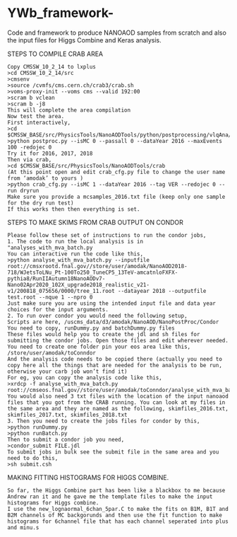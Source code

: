 # YWb_framework-
Code and framework to produce NANOAOD samples from scratch and also the input files for Higgs Combine and Keras analysis.

STEPS TO COMPILE CRAB AREA  

	Copy CMSSW_10_2_14 to lxplus
	>cd CMSSW_10_2_14/src
	>cmsenv
	>source /cvmfs/cms.cern.ch/crab3/crab.sh
	>voms-proxy-init --voms cms --valid 192:00
	>scram b vclean
	>scram b -j8
	This will complete the area compilation
	Now test the area. 
	First interactively,
	>cd $CMSSW_BASE/src/PhysicsTools/NanoAODTools/python/postprocessing/vlqAna/
	>python postproc.py --isMC 0 --passall 0 --dataYear 2016 --maxEvents 100 -redojec 0
	Try it for 2016, 2017, 2018
	Then via crab,
	>cd $CMSSW_BASE/src/PhysicsTools/NanoAODTools/crab
	(At this point open and edit crab_cfg.py file to change the user name from ‘amodak’ to yours )
	>python crab_cfg.py --isMC 1 --dataYear 2016 --tag VER --redojec 0 --run dryrun
	Make sure you provide a mcsamples_2016.txt file (keep only one sample for the dry run test)
	If this works then then everything is set.

STEPS TO MAKE SKIMS FROM CRAB OUTPUT ON CONDOR

	Please follow these set of instructions to run the condor jobs, 
	1. The code to run the local analysis is in "analyses_with_mva_batch.py
	You can interactive run the code like this, 
	>python analyse_with_mva_batch.py --inputfile root://cmsxrootd.fnal.gov//store/user/amodak/NanoAOD2018-718/WJetsToLNu_Pt-100To250_TuneCP5_13TeV-amcatnloFXFX-pythia8/RunIIAutumn18NanoAODv7-Nano02Apr2020_102X_upgrade2018_realistic_v21-v1/200818_075656/0000/tree_11.root --datayear 2018 --outputfile test.root --nque 1 --npro 0
	Just make sure you are using the intended input file and data year choices for the input arguments. 
	2. To run over condor you would need the following setup, 
	Scripts are here, /uscms_data/d3/amodak/NanoAOD/NanoPostProc/Condor
	You need to copy, runDummy.py and batchDummy.py files
	These files would help you to create the jdl and sh files for submitting the condor jobs. Open those files and edit wherever needed. 
	You need to create one folder pin your eos area like this, 
	/store/user/amodak/toConndor
	And the analysis code needs to be copied there (actually you need to copy here all the things that are needed for the analysis to be run, otherwise your carb job won’t find it)
	For eg, you can copy the analysis code like this, 
	>xrdcp -f analyse_with_mva_batch.py root://cmseos.fnal.gov//store/user/amodak/toConndor/analyse_with_mva_batch.py
	You would also need 3 txt files with the location of the input nanoaod files that you got from the CRAB running. You can look at my files in the same area and they are named as the following, skimfiles_2016.txt, skimfiles_2017.txt, skimfiles_2018.txt
	3. Then you need to create the jobs files for condor by this,
	>python runDummy.py
	>python runBatch.py
	Then to submit a condor job you need, 
	>condor_submit FILE.jdl 
	To submit jobs in bulk see the submit file in the same area and you need to do this, 
	>sh submit.csh

MAKING FITTING HISTOGRAMS FOR HIGGS COMBINE.

	So far, the Higgs Combine part has been like a blackbox to me because Andrew ran it and he gave me the template files to make the input histograms for Higgs combine.
	I use the new_lognaormal_6chan_5par.C to make the fits on B1M, B1T and B2M channels of MC backgorunds and then use the fit function to make histograms for 6channel file that has each channel seperated into plus and minu.s 
	
